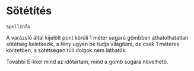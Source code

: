 # Sötétítés

`SpellInfo`

A varázsló által kijelölt pont körüli 1 méter sugarú gömbben áthatolhatatlan sötétség keletkezik, a fény ugyan be tudja világítani, de csak 1 méteres körzetben, a sötétségen túli dolgok nem láthatók.

További E-kkel mind az időtartam, mind a gömb sugara növelhető.